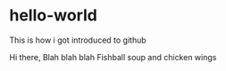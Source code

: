# hello-world
This is how i got introduced to github

Hi there,
Blah blah blah
Fishball soup and chicken wings
